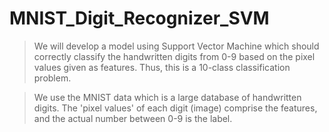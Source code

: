# MNIST_Digit_Recognizer_SVM
> We will develop a model using Support Vector Machine which should correctly classify the handwritten digits from 0-9 based on the pixel values given as features. Thus, this is a 10-class classification problem.

>We use the MNIST data which is a large database of handwritten digits. The 'pixel values' of each digit (image) comprise the features, and the actual number between 0-9 is the label.
